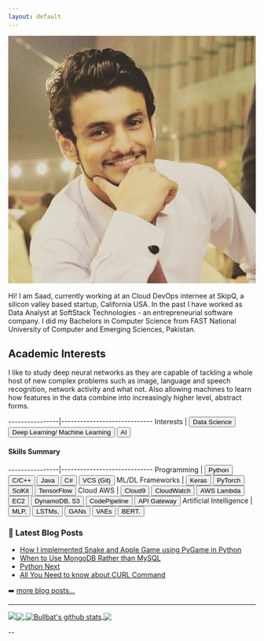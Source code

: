 ```yaml
---
layout: default
---
```



<img class="profile-picture" src="sh7.jpg">

Hi! I am Saad, currently working at an Cloud DevOps internee at SkipQ, a silicon valley based startup, California USA. In the past I have worked as Data Analyst at SoftStack Technologies - an entrepreneurial software company. I did my Bachelors in Computer Science from FAST National University of Computer and Emerging Sciences, Pakistan.

## Academic Interests

I like to study deep neural networks as they are capable of tackling a whole host of new complex problems such as image, language and speech recognition, network activity and what not. Also allowing machines to learn how features in the data combine into increasingly higher level, abstract forms.

----------------|-----------------------------
Interests | <button class="skill-badge-green">Data Science</button> <button class="skill-badge-green">Deep Learning/ Machine Learning</button> <button class="skill-badge-green">AI</button> 

#### Skills Summary

----------------|-----------------------------
Programming     | <button class="skill-badge-blue">Python</button> <button class="skill-badge-blue">C/C++</button> <button class="skill-badge-blue">Java</button> <button class="skill-badge-blue">C#</button>  <button class="skill-badge-blue">VCS (Git)</button>
ML/DL Frameworks      | <button class="skill-badge-blue">Keras</button> <button class="skill-badge-blue">PyTorch</button> <button class="skill-badge-blue">SciKit</button> <button class="skill-badge-blue">TensorFlow</button>
Cloud AWS        | <button class="skill-badge-blue">Cloud9</button> <button class="skill-badge-blue">CloudWatch</button> <button class="skill-badge-blue">AWS Lambda</button> <button class="skill-badge-blue">EC2</button> <button class="skill-badge-blue">DynamoDB, S3</button> <button class="skill-badge-blue">CodePipeline</button> <button class="skill-badge-blue"> API Gateway</button>
Artificial Intelligence | <button class="skill-badge-blue">MLP,</button> <button class="skill-badge-blue">LSTMs,</button> <button class="skill-badge-blue">GANs</button> <button class="skill-badge-blue">VAEs</button> <button class="skill-badge-blue">BERT.</button> 


### 📕 Latest Blog Posts

<!-- BLOG-POST-LIST:START -->
- [How I implemented Snake and Apple Game using PyGame in Python](https://medium.com/@_bullbat/how-i-implemented-snake-and-apple-game-using-pygame-in-python-dc60e5a314e6)
- [When to Use MongoDB Rather than MySQL](https://saadmalik7.wordpress.com/2021/06/03/when-to-use-mongodb-rather-than-mysql/)
- [Python Next](https://saadmalik7.wordpress.com/2021/05/10/python-next/)
- [All You Need to know about CURL Command](https://saadmalik7.wordpress.com/2019/08/04/all-you-need-to-know-about-curl-command/)
<!-- BLOG-POST-LIST:END -->

➡️ [more blog posts...](http://saadmalik7.wordpress.com/)

---

<a href="https://github.com/maliksh7">
  <img align="center"  src="https://github-readme-stats.vercel.app/api/top-langs/?username=maliksh7&hide_langs_below=1&theme=dark" />
</a>
<a href="https://github.com/maliksh7">
 <img align="center" src="https://github-readme-stats.vercel.app/api?username=maliksh7&show_icons=true&line_height=27&theme=dark" alt="Bullbat's github stats"/>
</a>
<a href="https://github.com/maliksh7/DeepMAD">
  <img align="center" src="https://github-readme-stats.vercel.app/api/pin/?username=maliksh7&repo=DeepMAD&theme=dark" />
</a>
<a href="https://github.com/maliksh7/MALICIOUS-ACTIVITY-DETECTION-USING-BERT">
 <img align="left" src="https://github-readme-stats.vercel.app/api/pin/?username=maliksh7&repo=MALICIOUS-ACTIVITY-DETECTION-USING-BERT&theme=dark" />
</a>

--
